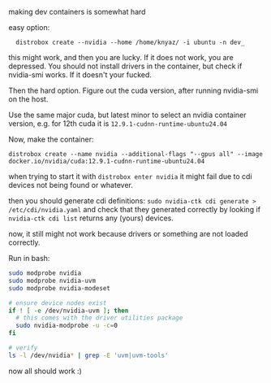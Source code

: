 making dev containers is somewhat hard

easy option:
```
  distrobox create --nvidia --home /home/knyaz/ -i ubuntu -n dev_
```
this might work, and then you are lucky. If it does not work, you are depressed. You should not install drivers in the container, but check if nvidia-smi works. If it doesn't your fucked.

Then the hard option. Figure out the cuda version, after running nvidia-smi on the host.

Use the same major cuda, but latest minor to select an nvidia container version, e.g. for 12th cuda it is `12.9.1-cudnn-runtime-ubuntu24.04`


Now, make the container:
```
distrobox create --name nvidia --additional-flags "--gpus all" --image docker.io/nvidia/cuda:12.9.1-cudnn-runtime-ubuntu24.04
```

when trying to start it with `distrobox enter nvidia` it might fail due to cdi devices not being found or whatever.

then you should generate cdi definitions: `sudo nvidia-ctk cdi generate > /etc/cdi/nvidia.yaml` and check that they generated correctly by looking if `nvidia-ctk cdi list` returns any (yours) devices.

now, it still might not work because drivers or something are not loaded correctly.

Run in bash:
```bash
sudo modprobe nvidia
sudo modprobe nvidia-uvm
sudo modprobe nvidia-modeset

# ensure device nodes exist
if ! [ -e /dev/nvidia-uvm ]; then
  # this comes with the driver utilities package
  sudo nvidia-modprobe -u -c=0
fi

# verify
ls -l /dev/nvidia* | grep -E 'uvm|uvm-tools'
```

now all should work :)


